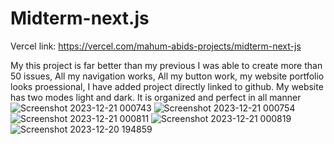 # Midterm-next.js

Vercel link: https://vercel.com/mahum-abids-projects/midterm-next-js

My this project is far better than my previous I was able to create more than 50 issues, All my navigation works, All my button work, my website portfolio looks proessional, I have added project directly linked to github.
My website has two modes light and dark. It is organized and perfect in all manner
![Screenshot 2023-12-21 000743](https://github.com/mahumabid/Midterm-next.js/assets/122308796/cb032b13-3d1f-4d82-9fb5-e2099a66c1a3)
![Screenshot 2023-12-21 000754](https://github.com/mahumabid/Midterm-next.js/assets/122308796/26fb2a31-4660-4bcd-95ea-7214bdb0727a)
![Screenshot 2023-12-21 000811](https://github.com/mahumabid/Midterm-next.js/assets/122308796/5cd6d10f-a181-498d-b730-00d3924143d6)
![Screenshot 2023-12-21 000819](https://github.com/mahumabid/Midterm-next.js/assets/122308796/48cacf38-311a-4696-a29e-2bdfe7a6fe0c)
![Screenshot 2023-12-20 194859](https://github.com/mahumabid/Midterm-next.js/assets/122308796/1d0ea5c8-9352-4aa9-adcb-c9530ed98334)
